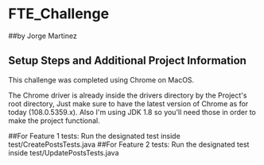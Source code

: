 # FTE_Challenge
##by Jorge Martinez

## Setup Steps and Additional Project Information
This challenge was completed using Chrome on MacOS.

The Chrome driver is already inside the drivers directory by the Project's root directory, Just make sure to have the 
latest version of Chrome as for today (108.0.5359.x). Also I'm using JDK 1.8 so you'll need those in order 
to make the project functional.

##For Feature 1 tests:
Run the designated test inside test/CreatePostsTests.java
##For Feature 2 tests:
Run the designated test inside test/UpdatePostsTests.java
